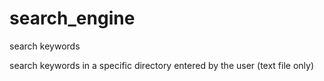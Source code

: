 # search_engine
search keywords

search keywords in a specific directory entered by the user (text file only)
